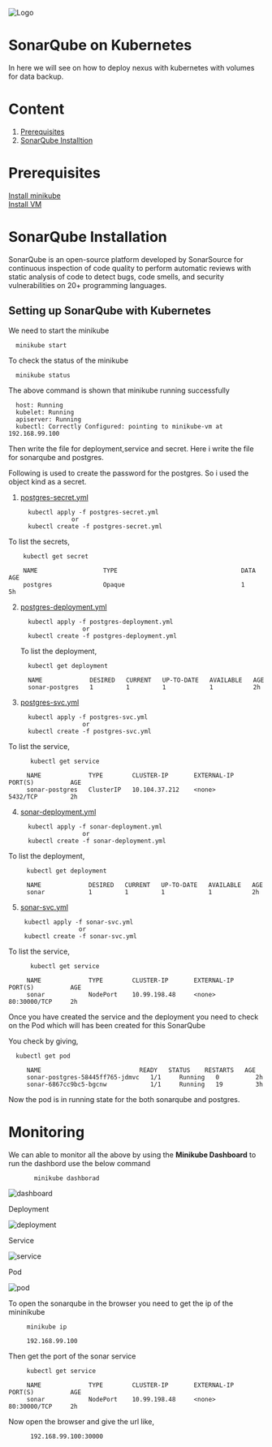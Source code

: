 ![Logo](https://github.com/udhaya-un/sonarqube-kubernetes/blob/master/GeppettoIcon.png?raw=true"Logo")

# SonarQube on Kubernetes
   In here we will see on how to deploy nexus with kubernetes with volumes for data backup.

# Content
1. [Prerequisites](#prerequisites)
1. [SonarQube Installtion](#sonarqube-installation)

# Prerequisites
 [Install minikube](https://kubernetes.io/docs/tasks/tools/install-minikube/)<br/>
 [Install VM](https://www.virtualbox.org/wiki/Downloads)
 
# SonarQube Installation<br/>
   SonarQube is an open-source platform developed by SonarSource for continuous inspection of code quality to perform automatic reviews with static analysis of code to detect bugs, code smells, and security vulnerabilities on 20+ programming languages.
   
## Setting up SonarQube with Kubernetes
 
 We need to start the minikube
 
      minikube start
      
 To check the status of the minikube 
 
      minikube status
  
 The above command is shown that minikube running successfully
 
      host: Running
      kubelet: Running
      apiserver: Running
      kubectl: Correctly Configured: pointing to minikube-vm at 192.168.99.100
      
Then write the file for deployment,service and secret. Here i write the file for sonarqube and postgres. 
 
Following is used to create the password for the postgres. So i used the object kind as a secret.
 
1. [postgres-secret.yml](https://github.com/udhaya-un/sonarqube-kubernetes/blob/master/docs/postgres-secret.yml)
 
         kubectl apply -f postgres-secret.yml
                     or
         kubectl create -f postgres-secret.yml
       
  To list the secrets, 
  
        kubectl get secret
        
        NAME                  TYPE                                  DATA   AGE
        postgres              Opaque                                1      5h


2. [postgres-deployment.yml](https://github.com/udhaya-un/sonarqube-kubernetes/blob/master/docs/postgres-deployment.yml)
 
         kubectl apply -f postgres-deployment.yml
                        or
         kubectl create -f postgres-deployment.yml
         
         
   To list the deployment,
         
         kubectl get deployment
         
         NAME             DESIRED   CURRENT   UP-TO-DATE   AVAILABLE   AGE
         sonar-postgres   1         1         1            1           2h

         
3. [postgres-svc.yml](https://github.com/udhaya-un/sonarqube-kubernetes/blob/master/docs/postgres-svc.yml)
 
         kubectl apply -f postgres-svc.yml
                        or
         kubectl create -f postgres-svc.yml
         
 To list the service,
 
          kubectl get service
 
         NAME             TYPE        CLUSTER-IP       EXTERNAL-IP   PORT(S)          AGE
         sonar-postgres   ClusterIP   10.104.37.212    <none>        5432/TCP         2h


4. [sonar-deployment.yml](https://github.com/udhaya-un/sonarqube-kubernetes/blob/master/docs/sonar-deployment.yml)
 
         kubectl apply -f sonar-deployment.yml
                        or
         kubectl create -f sonar-deployment.yml               
         
  To list the deployment,
         
         kubectl get deployment
         
         NAME             DESIRED   CURRENT   UP-TO-DATE   AVAILABLE   AGE
         sonar            1         1         1            1           2h
 
 5. [sonar-svc.yml](https://github.com/udhaya-un/sonarqube-kubernetes/blob/master/docs/sonar-svc.yml)
 
         kubectl apply -f sonar-svc.yml
                        or 
         kubectl create -f sonar-svc.yml
         
         
 To list the service,
 
          kubectl get service
 
         NAME             TYPE        CLUSTER-IP       EXTERNAL-IP   PORT(S)          AGE
         sonar            NodePort    10.99.198.48     <none>        80:30000/TCP     2h
         
 Once you have created the service and the deployment you need to check on the Pod which will has been created for this SonarQube

You check by giving,

      kubectl get pod
     
         NAME                           READY   STATUS    RESTARTS   AGE
         sonar-postgres-58445ff765-jdmvc   1/1     Running   0          2h
         sonar-6867cc9bc5-bgcnw            1/1     Running   19         3h

Now the pod is in running state for the both sonarqube and postgres.

# Monitoring

We can able to monitor all the above by using the **Minikube Dashboard** to run the dashbord use the below command

           minikube dashborad
           
![dashboard](https://github.com/udhaya-un/sonarqube-kubernetes/blob/master/docs/minikube-dashboard.png?raw=true"dashboard")

Deployment

![deployment](https://github.com/udhaya-un/sonarqube-kubernetes/blob/master/docs/deployment.png?raw=true"deployment")

Service

![service](https://github.com/udhaya-un/sonarqube-kubernetes/blob/master/docs/service.png?raw=true"service")

Pod

![pod](https://github.com/udhaya-un/sonarqube-kubernetes/blob/master/docs/pod.png?raw=true"pod")


To open the sonarqube in the browser you need to get the ip of the mininikube

         minikube ip
         
         192.168.99.100
         
 Then get the port of the sonar service
 
         kubectl get service
 
         NAME             TYPE        CLUSTER-IP       EXTERNAL-IP   PORT(S)          AGE
         sonar            NodePort    10.99.198.48     <none>        80:30000/TCP     2h
         
 Now open the browser and give the url like,
 
          192.168.99.100:30000

               
         
         
           
         
         


